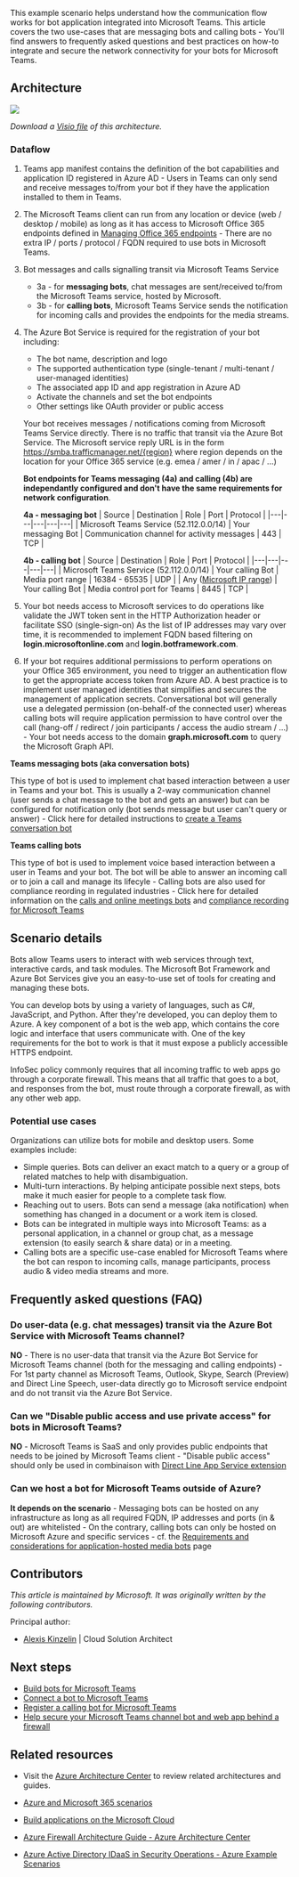 This example scenario helps understand how the communication flow works for bot application integrated into Microsoft Teams. This article covers the two use-cases that are messaging bots and calling bots - You'll find answers to frequently asked questions and best practices on how-to integrate and secure the network connectivity for your bots for Microsoft Teams.

## Architecture

<image type="content" alt-text="Diagram showing the Teams-to-bot communication flowchart." src="media/teams-to-bot-communication-diagram.png" lightbox="media/teams-to-bot-communication-diagram.png">

*Download a [Visio file](/media/teams-to-bot-communication.vsdx) of this architecture.*

### Dataflow

1. Teams app manifest contains the definition of the bot capabilities and application ID registered in Azure AD - Users in Teams can only send and receive messages to/from your bot if they have the application installed to them in Teams. 

2. The Microsoft Teams client can run from any location or device (web / desktop / mobile) as long as it has access to Microsoft Office 365 endpoints defined in [Managing Office 365 endpoints](https://docs.microsoft.com/en-us/microsoft-365/enterprise/managing-office-365-endpoints) - There are no extra IP / ports / protocol / FQDN required to use bots in Microsoft Teams.

3. Bot messages and calls signalling transit via Microsoft Teams Service
   - 3a - for **messaging bots**, chat messages are sent/received to/from the Microsoft Teams service, hosted by Microsoft.
   - 3b - for **calling bots**, Microsoft Teams Service sends the notification for incoming calls and provides the endpoints for the media streams.

4. The Azure Bot Service is required for the registration of your bot including:
   - The bot name, description and logo
   - The supported authentication type (single-tenant / multi-tenant / user-managed identities)
   - The associated app ID and app registration in Azure AD
   - Activate the channels and set the bot endpoints
   - Other settings like OAuth provider or public access  
   
   Your bot receives messages / notifications coming from Microsoft Teams Service directly. There is no traffic that transit via the Azure Bot Service. The Microsoft service reply URL is in the form https://smba.trafficmanager.net/{region} where region depends on the location for your Office 365 service (e.g. emea / amer / in / apac / ...)
   <br>
   
   **Bot endpoints for Teams messaging (4a) and calling (4b) are independantly configured and don't have the same requirements for network configuration**.

   **4a - messaging bot**
   | Source | Destination | Role | Port | Protocol |
   |---|---|---|---|---|
   | Microsoft Teams Service (52.112.0.0/14) | Your messaging Bot | Communication channel for activity messages | 443 | TCP |
  
   **4b - calling bot**
   | Source | Destination | Role | Port | Protocol |
   |---|---|---|---|---|
   | Microsoft Teams Service (52.112.0.0/14) | Your calling Bot | Media port range | 16384 - 65535 | UDP |
   | Any ([Microsoft IP range](https://www.microsoft.com/en-us/download/details.aspx?id=56519)) | Your calling Bot | 	Media control port for Teams | 8445 | TCP |


5. Your bot needs access to Microsoft services to do operations like validate the JWT token sent in the HTTP Authorization header or facilitate SSO (single-sign-on) As the list of IP addresses may vary over time, it is recommended to implement FQDN based filtering on **login.microsoftonline.com** and **login.botframework.com**. 

6. If your bot requires additional permissions to perform operations on your Office 365 environment, you need to trigger an authentication flow to get the appropriate access token from Azure AD. A best practice is to implement user managed identities that simplifies and secures the management of application secrets. Conversational bot will generally use a delegated permission (on-behalf-of the connected user) whereas calling bots will require application permission to have control over the call (hang-off / redirect / join participants / access the audio stream / ...) - Your bot needs access to the domain **graph.microsoft.com** to query the Microsoft Graph API.

**Teams messaging bots (aka conversation bots)**

This type of bot is used to implement chat based interaction between a user in Teams and your bot. This is usually a 2-way communication channel (user sends a chat message to the bot and gets an answer) but can be configured for notification only (bot sends message but user can't query or answer) - Click here for detailed instructions to [create a Teams conversation bot](https://learn.microsoft.com/en-us/microsoftteams/platform/sbs-teams-conversation-bot)

**Teams calling bots**

This type of bot is used to implement voice based interaction between a user in Teams and your bot. The bot will be able to answer an incoming call or to join a call and manage its lifecyle - Calling bots are also used for compliance reording in regulated industries - Click here for detailed information on the [calls and online meetings bots](https://learn.microsoft.com/en-us/microsoftteams/platform/bots/calls-and-meetings/calls-meetings-bots-overview) and [compliance recording for Microsoft Teams](https://learn.microsoft.com/en-us/MicrosoftTeams/teams-recording-policy)


## Scenario details

Bots allow Teams users to interact with web services through text, interactive cards, and task modules. The Microsoft Bot Framework and Azure Bot Services give you an easy-to-use set of tools for creating and managing these bots.

You can develop bots by using a variety of languages, such as C\#, JavaScript, and Python. After they're developed, you can deploy them to Azure. A key component of a bot is the web app, which contains the core logic and interface that users communicate with. One of the key requirements for the bot to work is that it must expose a publicly accessible HTTPS endpoint.

InfoSec policy commonly requires that all incoming traffic to web apps go through a corporate firewall. This means that all traffic that goes to a bot, and responses from the bot, must route through a corporate firewall, as with any other web app.

### Potential use cases

Organizations can utilize bots for mobile and desktop users. Some examples include:

- Simple queries. Bots can deliver an exact match to a query or a group of related matches to help with disambiguation.
- Multi-turn interactions. By helping anticipate possible next steps, bots make it much easier for people to a complete task flow.
- Reaching out to users. Bots can send a message (aka notification) when something has changed in a document or a work item is closed.
- Bots can be integrated in multiple ways into Microsoft Teams: as a personal application, in a channel or group chat, as a message extension (to easily search & share data) or in a meeting.
- Calling bots are a specific use-case enabled for Microsoft Teams where the bot can respon to incoming calls, manage participants, process audio & video media streams and more.

## Frequently asked questions (FAQ)

### Do user-data (e.g. chat messages) transit via the Azure Bot Service with Microsoft Teams channel? 

**NO** - There is no user-data that transit via the Azure Bot Service for Microsoft Teams channel (both for the messaging and calling endpoints) - For 1st party channel as Microsoft Teams, Outlook, Skype, Search (Preview) and Direct Line Speech, user-data directly go to Microsoft service endpoint and do not transit via the Azure Bot Service.

### Can we "Disable public access and use private access" for bots in Microsoft Teams?

**NO** - Microsoft Teams is SaaS and only provides public endpoints that needs to be joined by Microsoft Teams client - "Disable public access" should only be used in combinaison with [Direct Line App Service extension](https://learn.microsoft.com/en-us/azure/bot-service/dl-network-isolation-concept)

### Can we host a bot for Microsoft Teams outside of Azure?

**It depends on the scenario** - Messaging bots can be hosted on any infrastructure as long as all required FQDN, IP addresses and ports (in & out) are whitelisted - On the contrary, calling bots can only be hosted on Microsoft Azure and specific services - cf. the [Requirements and considerations for application-hosted media bots](https://learn.microsoft.com/en-us/microsoftteams/platform/bots/calls-and-meetings/requirements-considerations-application-hosted-media-bots) page



## Contributors

*This article is maintained by Microsoft. It was originally written by the following contributors.*

Principal author:

- [Alexis Kinzelin](https://www.linkedin.com/in/alijafry) | Cloud Solution Architect

## Next steps

- [Build bots for Microsoft Teams](https://learn.microsoft.com/en-us/microsoftteams/platform/bots/what-are-bots)
- [Connect a bot to Microsoft Teams](https://learn.microsoft.com/en-us/azure/bot-service/channel-connect-teams)
- [Register a calling bot for Microsoft Teams](https://microsoftgraph.github.io/microsoft-graph-comms-samples/docs/articles/calls/register-calling-bot.html)
- [Help secure your Microsoft Teams channel bot and web app behind a firewall](https://learn.microsoft.com/en-us/azure/architecture/example-scenario/teams/securing-bot-teams-channel)

## Related resources

- Visit the [Azure Architecture Center](../../browse/index.yml) to review related architectures and guides.

- [Azure and Microsoft 365 scenarios](https://learn.microsoft.com/en-us/azure/architecture/solutions/microsoft-365-scenarios)

- [Build applications on the Microsoft Cloud](https://learn.microsoft.com/en-us/azure/architecture/guide/microsoft-cloud/overview)

- [Azure Firewall Architecture Guide - Azure Architecture Center](../firewalls/index.yml)

- [Azure Active Directory IDaaS in Security Operations - Azure Example Scenarios](../aadsec/azure-ad-security.yml)




